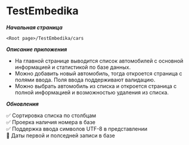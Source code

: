 # TestEmbedika

___Начальная страница___

```
<Root page>/TestEmbedika/cars
```

___Описание приложения___

- На главной странице выводится список автомобилей с основной информацией и статистикой по базе данных.
- Можно добавить новый автомобиль, тогда откроется страница с полями ввода. Поля ввода поддерживают валидацию.
- Можно выбрать автомобиль из списка и откроется страница с полной информацией и возможностью удаления из списка. 

___Обновления___

:white_check_mark: Сортировка списка по столбцам  
:white_check_mark: Проерка наличия номера в базе    
:white_check_mark: Поддержка ввода символов UTF-8 в представлении  
:black_square_button: Даты первой и полседней записи в базе 
